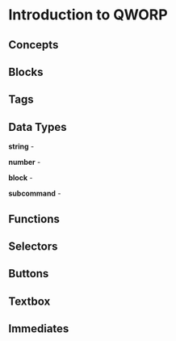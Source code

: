 # Introduction to QWORP

## Concepts

## Blocks

## Tags

## Data Types

**string** - 

**number** - 

**block** - 

**subcommand** - 

## Functions

## Selectors

## Buttons

## Textbox

## Immediates